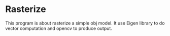# Rasterize
This program is about rasterize a simple obj model.
It use Eigen library to do vector computation and opencv to produce output.

